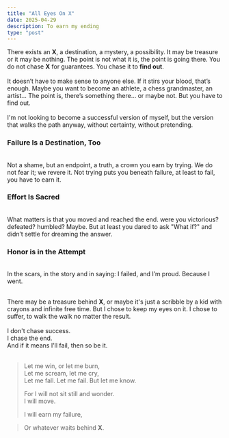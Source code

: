 ```yaml
---
title: "All Eyes On X"  
date: 2025-04-29  
description: To earn my ending  
type: "post"  
---
```


There exists an **X**, a destination, a mystery, a possibility. It may be treasure or it may be nothing. The point is not what it is, the point is going there. You do not chase **X** for guarantees. You chase it to **find out**.
<br><br>
It doesn’t have to make sense to anyone else. If it stirs your blood, that’s enough. Maybe you want to become an athlete, a chess grandmaster, an artist... The point is, there’s something there… or maybe not. But you have to find out.
<br><br>
I'm not looking to become a successful version of myself, but the version that walks the path anyway, without certainty, without pretending.

### **Failure Is a Destination, Too**
<br>
Not a shame, but an endpoint, a truth, a crown you earn by trying. We do not fear it; we revere it. Not trying puts you beneath failure, at least to fail, you have to earn it.

### **Effort Is Sacred**
<br>
What matters is that you moved and reached the end. were you victorious? defeated? humbled? Maybe. But at least you dared to ask "What if?" and didn’t settle for dreaming the answer.

### **Honor is in the Attempt**
<br>
In the scars, in the story and in saying: I failed, and I’m proud. Because I went.
<br><br>

There may be a treasure behind **X**, or maybe it's just a scribble by a kid with crayons and infinite free time. But I chose to keep my eyes on it. I chose to suffer, to walk the walk no matter the result.
<br><br>
I don't chase success.  
I chase the end.  
And if it means I'll fail, then so be it.
<br><br>
> Let me win, or let me burn,  
> Let me scream, let me cry,  
> Let me fall. Let me fail. But let me know.  
>  
> For I will not sit still and wonder.  
> I will move.  
>  
> I will earn my failure,  

> Or whatever waits behind **X**.

<br><br>
